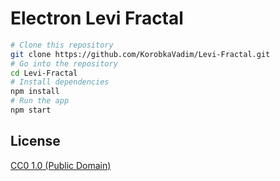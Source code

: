 # Electron Levi Fractal
```bash
# Clone this repository
git clone https://github.com/KorobkaVadim/Levi-Fractal.git
# Go into the repository
cd Levi-Fractal
# Install dependencies
npm install
# Run the app
npm start
```

## License

[CC0 1.0 (Public Domain)](LICENSE.md)
